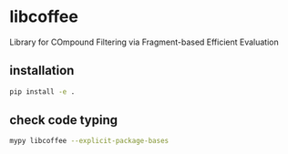 # libcoffee
Library for COmpound Filtering via Fragment-based Efficient Evaluation

## installation

```sh
pip install -e .
```

## check code typing

```sh
mypy libcoffee --explicit-package-bases
```
